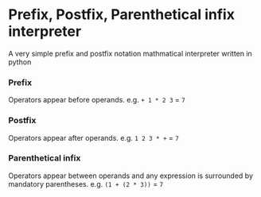 # Prefix, Postfix, Parenthetical infix interpreter

A very simple prefix and postfix notation mathmatical interpreter written in python

### Prefix

Operators appear before operands.
e.g. `+ 1 * 2 3` = `7`

### Postfix

Operators appear after operands.
e.g. `1 2 3 * +` = `7`

### Parenthetical infix

Operators appear between operands and any expression is surrounded by mandatory parentheses.
e.g. `(1 + (2 * 3))` = `7`

